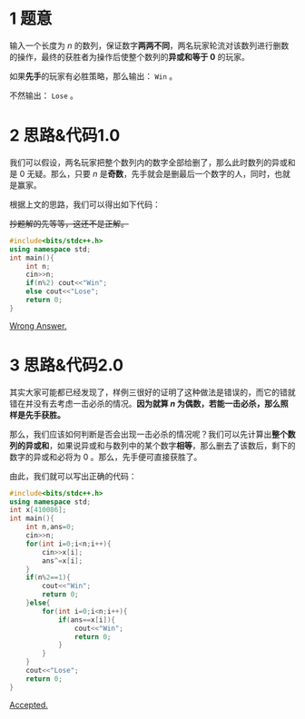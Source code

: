 # 1 题意

输入一个长度为 $n$ 的数列，保证数字**两两不同**，两名玩家轮流对该数列进行删数的操作，最终的获胜者为操作后使整个数列的**异或和等于 0** 的玩家。

如果**先手**的玩家有必胜策略，那么输出：
```Win``` 。

不然输出：
```Lose``` 。

# 2 思路&代码1.0

我们可以假设，两名玩家把整个数列内的数字全部给删了，那么此时数列的异或和是 0 无疑。那么，只要 $n$ 是**奇数**，先手就会是删最后一个数字的人，同时，也就是赢家。

根据上文的思路，我们可以得出如下代码：

~~抄题解的先等等，这还不是正解。~~

```cpp
#include<bits/stdc++.h>
using namespace std;
int main(){
    int n;
    cin>>n;
    if(n%2) cout<<"Win";
    else cout<<"Lose";
    return 0;
}
```

[Wrong Answer.](https://www.luogu.com.cn/record/102554796)

# 3 思路&代码2.0

其实大家可能都已经发现了，样例三很好的证明了这种做法是错误的，而它的错就错在并没有去考虑一击必杀的情况。**因为就算 $n$ 为偶数，若能一击必杀，那么照样是先手获胜。**

那么，我们应该如何判断是否会出现一击必杀的情况呢？我们可以先计算出**整个数列的异或和**，如果说异或和与数列中的某个数字**相等**，那么删去了该数后，剩下的数字的异或和必将为 0 。那么，先手便可直接获胜了。

由此，我们就可以写出正确的代码：

```cpp
#include<bits/stdc++.h>
using namespace std;
int x[410086];
int main(){
    int n,ans=0;
    cin>>n;
    for(int i=0;i<n;i++){
        cin>>x[i];
        ans^=x[i];
    }
    if(n%2==1){
        cout<<"Win";
        return 0;
    }else{
        for(int i=0;i<n;i++){
            if(ans==x[i]){
                cout<<"Win";
                return 0;
            }
        }
    }
    cout<<"Lose";
    return 0;
}
```

[Accepted.](https://www.luogu.com.cn/record/102556249)